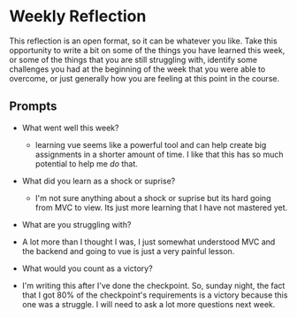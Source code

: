# Weekly Reflection
This reflection is an open format, so it can be whatever you like. Take this opportunity to write a bit on some of the things you have learned this week, or some of the things that you are still struggling with, identify some challenges you had at the beginning of the week that you were able to overcome, or just generally how you are feeling at this point in the course.

## Prompts
- What went well this week?

  - learning vue seems like a powerful tool and can help create big assignments in a shorter amount of time. I like that this has so much potential to help me *do* that. 

- What did you learn as a shock or suprise?

  - I'm not sure anything about a shock or suprise but its hard going from MVC to view. Its just more learning that I have not mastered yet.

- What are you struggling with?

- A lot more than I thought I was, I just somewhat understood MVC and the backend and going to vue is just a very painful lesson.

- What would you count as a victory?

- I'm writing this after I've done the checkpoint. So, sunday night, the fact that I got 80% of the checkpoint's requirements is a victory because this one was a struggle. I will need to ask a lot more questions next week.